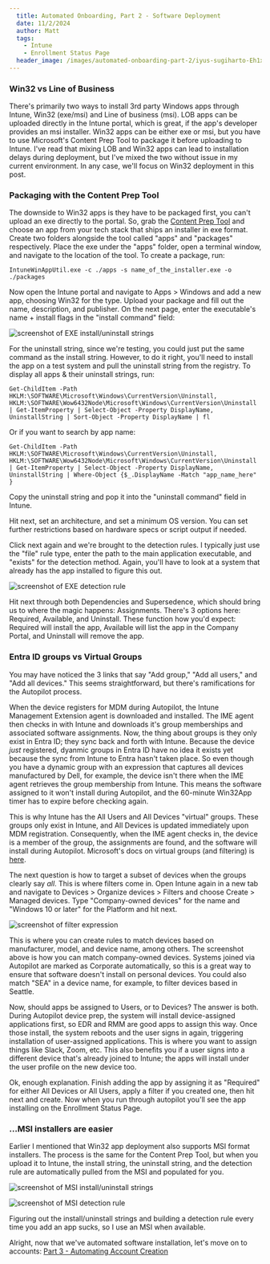 ```yaml
---
  title: Automated Onboarding, Part 2 - Software Deployment
  date: 11/2/2024
  author: Matt
  tags: 
    - Intune
    - Enrollment Status Page
  header_image: /images/automated-onboarding-part-2/iyus-sugiharto-Eh1xd5xDE-s-unsplash.jpg
---
```


### Win32 vs Line of Business

There's primarily two ways to install 3rd party Windows apps through Intune, Win32 (exe/msi) and Line of business (msi). LOB apps can be uploaded directly in the Intune portal, which is great, if the app's developer provides an msi installer. Win32 apps can be either exe or msi, but you have to use Microsoft's Content Prep Tool to package it before uploading to Intune. I've read that mixing LOB and Win32 apps can lead to installation delays during deployment, but I've mixed the two without issue in my current environment. In any case, we'll focus on Win32 deployment in this post.

### Packaging with the Content Prep Tool

The downside to Win32 apps is they have to be packaged first, you can't upload an exe directly to the portal. So, grab the [Content Prep Tool](https://github.com/microsoft/Microsoft-Win32-Content-Prep-Tool) and choose an app from your tech stack that ships an installer in exe format. Create two folders alongside the tool called "apps" and "packages" respectively. Place the exe under the "apps" folder, open a terminal window, and navigate to the location of the tool. To create a package, run:

```
IntuneWinAppUtil.exe -c ./apps -s name_of_the_installer.exe -o ./packages
```

Now open the Intune portal and navigate to Apps > Windows and add a new app, choosing Win32 for the type. Upload your package and fill out the name, description, and publisher. On the next page, enter the executable's name + install flags in the "install command" field:

![screenshot of EXE install/uninstall strings](/images/automated-onboarding-part-2/autopilot_part2_win32_exe1.png)

For the uninstall string, since we're testing, you could just put the same command as the install string. However, to do it right, you'll need to install the app on a test system and pull the uninstall string from the registry. To display all apps & their uninstall strings, run:

```
Get-ChildItem -Path HKLM:\SOFTWARE\Microsoft\Windows\CurrentVersion\Uninstall, HKLM:\SOFTWARE\Wow6432Node\Microsoft\Windows\CurrentVersion\Uninstall | Get-ItemProperty | Select-Object -Property DisplayName, UninstallString | Sort-Object -Property DisplayName | fl
```

Or if you want to search by app name:

```
Get-ChildItem -Path HKLM:\SOFTWARE\Microsoft\Windows\CurrentVersion\Uninstall, HKLM:\SOFTWARE\Wow6432Node\Microsoft\Windows\CurrentVersion\Uninstall | Get-ItemProperty | Select-Object -Property DisplayName, UninstallString | Where-Object {$_.DisplayName -Match "app_name_here" }
```

Copy the uninstall string and pop it into the "uninstall command" field in Intune.

Hit next, set an architecture, and set a minimum OS version. You can set further restrictions based on hardware specs or script output if needed.

Click next again and we're brought to the detection rules. I typically just use the "file" rule type, enter the path to the main application executable, and "exists" for the detection method. Again, you'll have to look at a system that already has the app installed to figure this out.

![screenshot of EXE detection rule](/images/automated-onboarding-part-2/autopilot_part2_win32_exe2.png)

Hit next through both Dependencies and Supersedence, which should bring us to where the magic happens: Assignments. There's 3 options here: Required, Available, and Uninstall. These function how you'd expect: Required will install the app, Available will list the app in the Company Portal, and Uninstall will remove the app.

### Entra ID groups vs Virtual Groups

You may have noticed the 3 links that say "Add group," "Add all users," and "Add all devices." This seems straightforward, but there's ramifications for the Autopilot process.

When the device registers for MDM during Autopilot, the Intune Management Extension agent is downloaded and installed. The IME agent then checks in with Intune and downloads it's group memberships and associated software assignments. Now, the thing about groups is they only exist in Entra ID; they sync back and forth with Intune. Because the device *just* registered, dyanmic groups in Entra ID have no idea it exists yet because the sync from Intune to Entra hasn't taken place. So even though you have a dynamic group with an expression that captures all devices manufactured by Dell, for example, the device isn't there when the IME agent retrieves the group membership from Intune. This means the software assigned to it won't install during Autopilot, and the 60-minute Win32App timer has to expire before checking again.

This is why Intune has the All Users and All Devices "virtual" groups. These groups only exist in Intune, and All Devices is updated immediately upon MDM registration. Consequently, when the IME agent checks in, the device is a member of the group, the assignments are found, and the software will install during Autopilot. Microsoft's docs on virtual groups (and filtering) is [here](https://learn.microsoft.com/en-us/mem/intune/fundamentals/filters-performance-recommendations#virtual-groups).

The next question is how to target a subset of devices when the groups clearly say *all*. This is where filters come in. Open Intune again in a new tab and navigate to Devices > Organize devices > Filters and choose Create > Managed devices. Type "Company-owned devices" for the name and "Windows 10 or later" for the Platform and hit next.

![screenshot of filter expression](/images/automated-onboarding-part-2/autopilot_part2_filters.png)

This is where you can create rules to match devices based on manufacturer, model, and device name, among others. The screenshot above is how you can match company-owned devices. Systems joined via Autopilot are marked as Corporate automatically, so this is a great way to ensure that software doesn't install on personal devices. You could also match "SEA" in a device name, for example, to filter devices based in Seattle.

Now, should apps be assigned to Users,  or to Devices? The answer is both. During Autopilot device prep, the system will install device-assigned applications first, so EDR and RMM are good apps to assign this way. Once those install, the system reboots and the user signs in again, triggering installation of user-assigned applications. This is where you want to assign things like Slack, Zoom, etc. This also benefits you if a user signs into a different device that's already joined to Intune; the apps will install under the user profile on the new device too.

Ok, enough explanation. Finish adding the app by assigning it as "Required" for either All Devices or All Users, apply a filter if you created one, then hit next and create. Now when you run through autopilot you'll see the app installing on the Enrollment Status Page.

### ...MSI installers are easier

Earlier I mentioned that Win32 app deployment also supports MSI format installers. The process is the same for the Content Prep Tool, but when you upload it to Intune, the install string, the uninstall string, and the detection rule are automatically pulled from the MSI and populated for you.

![screenshot of MSI install/uninstall strings](/images/automated-onboarding-part-2/autopilot_part2_win32_msi1.png)

![screenshot of MSI detection rule](/images/automated-onboarding-part-2/autopilot_part2_win32_msi2.png)

Figuring out the install/uninstall strings and building a detection rule every time you add an app sucks, so I use an MSI when available.

Alright, now that we've automated software installation, let's move on to accounts: [Part 3 - Automating Account Creation](/posts/automated-onboarding-part-3)
